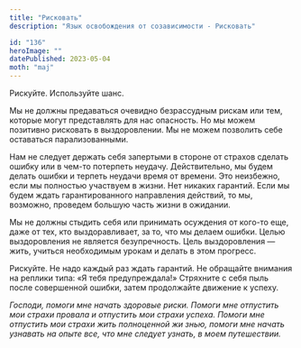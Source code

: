 ```yaml
---
title: "Рисковать"
description: "Язык освобождения от созависимости - Рисковать"

id: "136"
heroImage: ""
datePublished: 2023-05-04
moth: "maj"
---
```


Рискуйте. Используйте шанс.

Мы не должны предаваться очевидно безрассудным рискам или тем, которые могут
представлять для нас опасность. Но мы можем позитивно рисковать в
выздоровлении. Мы не можем позволить себе оставаться парализованными.

Нам не следует держать себя запертыми в стороне от страхов сделать ошибку или
в чем-то потерпеть неудачу. Действительно, мы будем делать ошибки и терпеть
неудачи время от времени. Это неизбежно, если мы полностью участвуем в жизни.
Нет никаких гарантий. Если мы будем ждать гарантированного направления
действий, то мы, возможно, проведем большую часть жизни в ожидании.

Мы не должны стыдить себя или принимать осуждения от кого-то еще, даже от тех,
кто выздоравливает, за то, что мы делаем ошибки. Целью выздоровления не
является безупречность. Цель выздоровления — жить, учиться необходимым урокам
и делать в этом прогресс.

Рискуйте. Не надо каждый раз ждать гарантий. Не обращайте внимания на реплики
типа: «Я тебя предупреждала!» Стряхните с себя пыль после совершенной ошибки,
затем продолжайте движение к успеху.

_Господи,_ _помоги_ _мне_ _начать_ _здоровые_ _риски._ _Помоги_ _мне_
_отпустить_ _мои_ _страхи_ _провала_ _и_ _отпустить_ _мои_ _страхи_ _успеха._
_Помоги_ _мне_ _отпустить_ _мои_ _страхи_ _жить_ _полноценной_ _жи_ _знью,_
_помоги_ _мне_ _начать_ _узнавать_ _на_ _опыте_ _все,_ _что_ _мне_ _следует_
_узнать,_ _в_ _моем_ _путешествии._
